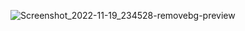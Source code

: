![Screenshot_2022-11-19_234528-removebg-preview](https://user-images.githubusercontent.com/95826757/202865637-e3d13e28-ef7e-4d0f-abfe-66ff3f47bc8e.png)



